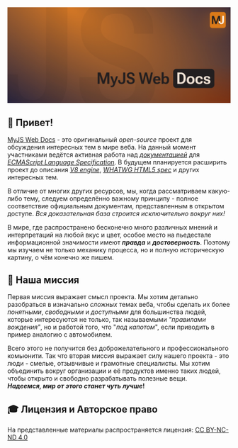 <div>
    <img src='./assets/mainBg.jpg' alt='main background'>
</div>

## 🎉 Привет!

[MyJS Web Docs](https://github.com/mjdocs/myJS) - это оригинальный _open-source_ проект для обсуждения интересных тем в мире веба.
На данный момент участниками ведётся активная работа над [_документацией_](https://github.com/mjdocs/myJS)
для [_ECMAScript Language Specification_](https://tc39.es/ecma262/multipage/).
В будущем планируется расширить проект до описания [_V8 engine_](https://github.com/v8/v8),
[_WHATWG HTML5 spec_](https://html.spec.whatwg.org/multipage/) и других интересных тем.

В отличие от многих других ресурсов, мы, когда рассматриваем какую-либо тему, следуем определённо важному
принципу - полное соответствие официальным документам, представленным в открытом доступе. _Вся доказательная база
строится исключительно вокруг них!_

В мире, где распространено бесконечно много различных мнений и интерпретаций на любой вкус и цвет, особое место на
пьедестале информационной значимости имеют **_правда_** и **_достоверность_**. Поэтому мы изучаем не только
механику процесса, но и полную историческую картину, о чём конечно же пишем.

## 🚀 Наша миссия

Первая миссия выражает смысл проекта. Мы хотим детально разобраться в изначально _сложных_ темах веба, чтобы сделать их более _понятными_,
_свободными_ и _доступными_ для большинства людей, которые интересуются не только, так называемыми _"правилами вождения"_,
но и работой того, что "_под капотом_", если приводить в пример аналогию с автомобилем.

Всего этого не получится без доброжелательного и профессионального комьюнити. Так что вторая миссия выражает силу нашего
проекта - это люди - смелые, отзывчивые и грамотные специалисты. Мы хотим объединить вокруг организации и её продуктов именно таких людей,
чтобы открыто и свободно разрабатывать полезные вещи.<br>
**_Надеемся, мир от этого станет чуть лучше_!**

## 🎓 Лицензия и Авторское право

На представленные материалы распространяется лицензия:
[CC BY-NC-ND 4.0](https://creativecommons.org/licenses/by-nc-nd/4.0/)
